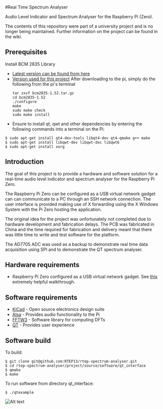 #Real Time Spectrum Analyser

Audio Level Indicator and Spectrum Analyser for the Raspberry Pi (Zero).

The contents of this repository were part of a university project and is no longer being maintained. Further information on the project can be found in the wiki.

## Prerequisites
Install BCM 2835 Library
* [Latest version can be found from here](http://www.airspayce.com/mikem/bcm2835/)</br>
* [Version used for this project](http://www.airspayce.com/mikem/bcm2835/bcm2835-1.52.tar.gz) 
   After downloading to the pi, simply do the following from the pi's terminal
   ```
   tar zxvf bcm2835-1.52.tar.gz
   cd bcm2835-1.52
   ./configure
   make
   sudo make check
   sudo make install
   ```
* Ensure to install qt, qwt and other dependencies by entering the following commands into a terminal on the Pi:
```
$ sudo apt-get install qt4-dev-tools libqt4-dev qt4-qmake g++ make
$ sudo apt-get install libqwt-dev libqwt-doc libqwt6
$ sudo apt-get install xorg
```

## Introduction


The goal of this project is to provide a hardware and software solution for a real-time audio level indicator and spectrum analyser for the Raspberry Pi Zero.

The Raspberry Pi Zero can be configured as a USB virtual network gadget can can communicate to a PC through an SSH network connection. The user interface is provided making use of X forwarding using the X Windows System with the Pi Zero hosting the application.

The original idea for the project was unfortunately not completed due to hardware development and fabrication delays. The PCB was fabricated in China and the time required for fabrication and delivery meant that there was little time to write and test software for the platform.

The AD7705 ADC was used as a backup to demonstrate real time data acquisition using SPI and to demonstrate the QT spectrum analyser.

## Hardware requirements

* Raspberry Pi Zero configured as a USB virtual network gadget. See [this](http://blog.gbaman.info/?p=699) extremely helpful walkthrough.
 
## Software requirements

* [KiCad](http://kicad-pcb.org/) - Open source electronics design suite
* [Alsa](https://www.alsa-project.org/) - Provides audio functionality to the Pi
* [FFTW3](http://www.fftw.org/) - Software library for computing DFTs
* [QT](https://www.qt.io/) - Provides user experience


## Software build

To build:
```
$ git clone git@github.com:RTEP13/rtep-spectrum-analyser.git
$ cd rtep-spectrum-analyser/project/source/software/qt_interface
$ qmake
$ make
```
To run software from directory qt\_interface:
```
$ ./qtexample
```
![Alt text](https://raw.githubusercontent.com/RTEP13/rtep-spectrum-analyser/master/project/source/hardware/SPH0645LM4H-B_Mic_Board/_plot/png/rtep-audio-spectrum-analyser-ray-traced.png)

